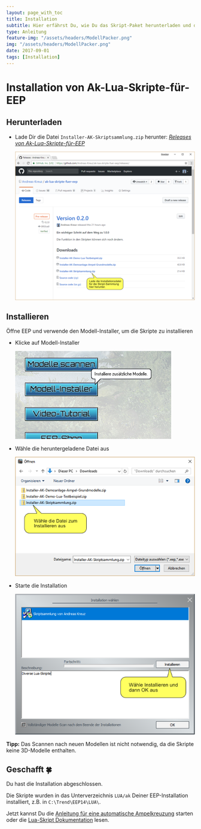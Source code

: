 ```yaml
---
layout: page_with_toc
title: Installation
subtitle: Hier erfährst Du, wie Du das Skript-Paket herunterladen und direkt in EEP installieren kannst.
type: Anleitung
feature-img: "/assets/headers/ModellPacker.png"
img: "/assets/headers/ModellPacker.png"
date: 2017-09-01
tags: [Installation]
---
```


# Installation von Ak-Lua-Skripte-für-EEP

## Herunterladen
* Lade Dir die Datei `Installer-AK-Skriptsammlung.zip` herunter: _[Releases von Ak-Lua-Skripte-für-EEP](https://github.com/Andreas-Kreuz/ak-lua-bibliothek-fuer-eep/releases)_

    ![BILD](../assets/tutorial/installation/InstallationDownload.png)

## Installieren
Öffne EEP und verwende den Modell-Installer, um die Skripte zu installieren
* Klicke auf Modell-Installer

    ![BILD](../assets/tutorial/installation/Installation-Modell-Installer.png)

* Wähle die heruntergeladene Datei aus

    ![BILD](../assets/tutorial/installation/Installation-Datei-waehlen.png)

* Starte die Installation

    ![BILD](../assets/tutorial/installation/Installation-Modell-installieren.png)

__Tipp:__ Das Scannen nach neuen Modellen ist nicht notwendig, da die Skripte keine 3D-Modelle enthalten.

## Geschafft :four_leaf_clover:
Du hast die Installation abgeschlossen.

Die Skripte wurden in das  Unterverzeichnis `LUA/ak` Deiner EEP-Installation installiert, z.B. in `C:\Trend\EEP14\LUA\`.

Jetzt kannst Du die [Anleitung für eine automatische Ampelkreuzung](../anleitungen-fortgeschrittene/ampelkreuzung) starten oder die [Lua-Skript Dokumentation](../LUA/ak/) lesen.
